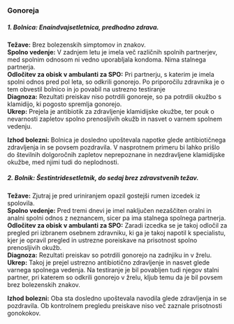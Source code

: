 ### Gonoreja

##### **1. Bolnica:** Enaindvajsetletnica, predhodno zdrava.

**Težave:** Brez bolezenskih simptomov in znakov.  
**Spolno vedenje:** V zadnjem letu je imela več različnih spolnih partnerjev, med spolnim odnosom ni vedno uporabljala kondoma. Nima stalnega partnerja.  
**Odločitev za obisk v ambulanti za SPO:** Pri partnerju, s katerim je imela spolni odnos pred pol leta, so odkrili gonorejo. Po priporočilu zdravnika je o tem obvestil bolnico in jo povabil na ustrezno testiranje  
**Diagnoza:** Rezultati preiskav niso potrdili gonoreje, so pa potrdili okužbo s klamidijo, ki pogosto spremlja gonorejo.  
**Ukrep:** Prejela je antibiotik za zdravljenje klamidijske okužbe,  ter pouk o nevarnosti zapletov spolno prenosljivih okužb in nasvet o varnem spolnem vedenju.  

**Izhod bolezni:** Bolnica je dosledno upoštevala napotke glede antibiotičnega zdravljenja in se povsem pozdravila. V nasprotnem primeru bi lahko prišlo do številnih dolgoročnih zapletov neprepoznane in nezdravljene klamidijske okužbe, med njimi tudi do neplodnosti.


##### **2. Bolnik:** Šestintridesetletnik, do sedaj brez zdravstvenih težav.

**Težave:** Zjutraj je pred uriniranjem opazil gostejši rumen izcedek iz spolovila.  
**Spolno vedenje:** Pred tremi dnevi je imel naključen nezaščiten oralni in analni spolni odnos z neznancem, sicer pa ima stalnega spolnega partnerja.  
**Odločitev za  obisk v ambulanti za SPO:** Zaradi izcedka se je takoj odločil za pregled pri izbranem osebnem zdravniku, ki ga je takoj napotil k specialistu, kjer je opravil pregled in ustrezne poreiskave na prisotnost spolno prenosljivih okužb.  
**Diagnoza:** Rezultati preiskav so potrdili gonorejo na zadnjiku in v žrelu.  
**Ukrep:** Takoj je prejel ustrezno antibiotično zdravljenje in nasvet glede varnega spolnega vedenja. Na testiranje je bil povabljen tudi njegov stalni partner, pri katerem so odkrili gonorejo v žrelu, kljub temu da je bil povsem brez bolezenskih znakov.  

**Izhod bolezni:** Oba sta dosledno upoštevala navodila glede zdravljenja in se pozdravila. Ob kontrolnem pregledu preiskave niso več zaznale prisotnosti gonokokov.  



